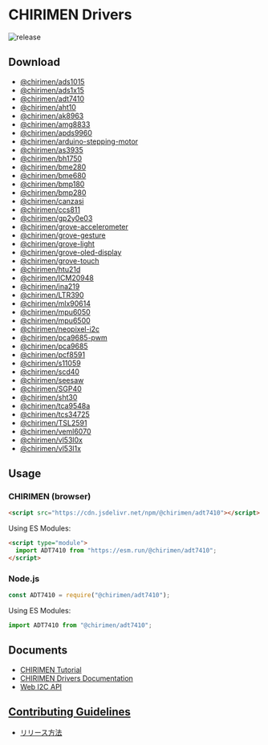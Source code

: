 # CHIRIMEN Drivers

![release](https://github.com/chirimen-oh/chirimen-drivers/workflows/release/badge.svg?branch=master)

## Download

- [@chirimen/ads1015](https://www.jsdelivr.com/package/npm/@chirimen/ads1015)
- [@chirimen/ads1x15](https://www.jsdelivr.com/package/npm/@chirimen/ads1x15)
- [@chirimen/adt7410](https://www.jsdelivr.com/package/npm/@chirimen/adt7410)
- [@chirimen/aht10](https://www.jsdelivr.com/package/npm/@chirimen/aht10)
- [@chirimen/ak8963](https://www.jsdelivr.com/package/npm/@chirimen/ak8963)
- [@chirimen/amg8833](https://www.jsdelivr.com/package/npm/@chirimen/amg8833)
- [@chirimen/apds9960](https://www.jsdelivr.com/package/npm/@chirimen/apds9960)
- [@chirimen/arduino-stepping-motor](https://www.jsdelivr.com/package/npm/@chirimen/arduino-stepping-motor)
- [@chirimen/as3935](https://www.jsdelivr.com/package/npm/@chirimen/as3935)
- [@chirimen/bh1750](https://www.jsdelivr.com/package/npm/@chirimen/bh1750)
- [@chirimen/bme280](https://www.jsdelivr.com/package/npm/@chirimen/bme280)
- [@chirimen/bme680](https://www.jsdelivr.com/package/npm/@chirimen/bme680)
- [@chirimen/bmp180](https://www.jsdelivr.com/package/npm/@chirimen/bmp180)
- [@chirimen/bmp280](https://www.jsdelivr.com/package/npm/@chirimen/bmp280)
- [@chirimen/canzasi](https://www.jsdelivr.com/package/npm/@chirimen/canzasi)
- [@chirimen/ccs811](https://www.jsdelivr.com/package/npm/@chirimen/ccs811)
- [@chirimen/gp2y0e03](https://www.jsdelivr.com/package/npm/@chirimen/gp2y0e03)
- [@chirimen/grove-accelerometer](https://www.jsdelivr.com/package/npm/@chirimen/grove-accelerometer)
- [@chirimen/grove-gesture](https://www.jsdelivr.com/package/npm/@chirimen/grove-gesture)
- [@chirimen/grove-light](https://www.jsdelivr.com/package/npm/@chirimen/grove-light)
- [@chirimen/grove-oled-display](https://www.jsdelivr.com/package/npm/@chirimen/grove-oled-display)
- [@chirimen/grove-touch](https://www.jsdelivr.com/package/npm/@chirimen/grove-touch)
- [@chirimen/htu21d](https://www.jsdelivr.com/package/npm/@chirimen/htu21d)
- [@chirimen/ICM20948](https://www.jsdelivr.com/package/npm/@chirimen/ICM20948)
- [@chirimen/ina219](https://www.jsdelivr.com/package/npm/@chirimen/ina219)
- [@chirimen/LTR390](https://www.jsdelivr.com/package/npm/@chirimen/LTR390)
- [@chirimen/mlx90614](https://www.jsdelivr.com/package/npm/@chirimen/mlx90614)
- [@chirimen/mpu6050](https://www.jsdelivr.com/package/npm/@chirimen/mpu6050)
- [@chirimen/mpu6500](https://www.jsdelivr.com/package/npm/@chirimen/mpu6500)
- [@chirimen/neopixel-i2c](https://www.jsdelivr.com/package/npm/@chirimen/neopixel-i2c)
- [@chirimen/pca9685-pwm](https://www.jsdelivr.com/package/npm/@chirimen/pca9685-pwm)
- [@chirimen/pca9685](https://www.jsdelivr.com/package/npm/@chirimen/pca9685)
- [@chirimen/pcf8591](https://www.jsdelivr.com/package/npm/@chirimen/pcf8591)
- [@chirimen/s11059](https://www.jsdelivr.com/package/npm/@chirimen/s11059)
- [@chirimen/scd40](https://www.jsdelivr.com/package/npm/@chirimen/scd40)
- [@chirimen/seesaw](https://www.jsdelivr.com/package/npm/@chirimen/seesaw)
- [@chirimen/SGP40](https://www.jsdelivr.com/package/npm/@chirimen/SGP40)
- [@chirimen/sht30](https://www.jsdelivr.com/package/npm/@chirimen/sht30)
- [@chirimen/tca9548a](https://www.jsdelivr.com/package/npm/@chirimen/tca9548a)
- [@chirimen/tcs34725](https://www.jsdelivr.com/package/npm/@chirimen/tcs34725)
- [@chirimen/TSL2591](https://www.jsdelivr.com/package/npm/@chirimen/TSL2591)
- [@chirimen/veml6070](https://www.jsdelivr.com/package/npm/@chirimen/veml6070)
- [@chirimen/vl53l0x](https://www.jsdelivr.com/package/npm/@chirimen/vl53l0x)
- [@chirimen/vl53l1x](https://www.jsdelivr.com/package/npm/@chirimen/vl53l1x)

## Usage

### CHIRIMEN (browser)

```html
<script src="https://cdn.jsdelivr.net/npm/@chirimen/adt7410"></script>
```

Using ES Modules:

```html
<script type="module">
  import ADT7410 from "https://esm.run/@chirimen/adt7410";
</script>
```

### Node.js

```js
const ADT7410 = require("@chirimen/adt7410");
```

Using ES Modules:

```js
import ADT7410 from "@chirimen/adt7410";
```

## Documents

- [CHIRIMEN Tutorial](https://r.chirimen.org/tutorial)
- [CHIRIMEN Drivers Documentation](https://chirimen.org/chirimen-drivers/)
- [Web I2C API](https://browserobo.github.io/WebI2C/)

## [Contributing Guidelines](https://chirimen.org/chirimen-drivers/CONTRIBUTING)

- [リリース方法](https://chirimen.org/chirimen-drivers/CONTRIBUTING#%E3%83%AA%E3%83%AA%E3%83%BC%E3%82%B9%E6%96%B9%E6%B3%95)
